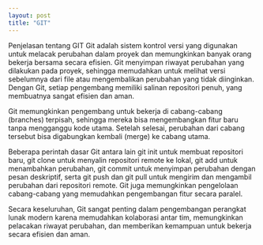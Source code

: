 ```yaml
---
layout: post
title: "GIT"
---
```


Penjelasan tentang GIT
Git adalah sistem kontrol versi yang digunakan untuk melacak perubahan dalam proyek dan memungkinkan banyak orang bekerja bersama secara efisien. Git menyimpan riwayat perubahan yang dilakukan pada proyek, sehingga memudahkan untuk melihat versi sebelumnya dari file atau mengembalikan perubahan yang tidak diinginkan. Dengan Git, setiap pengembang memiliki salinan repositori penuh, yang membuatnya sangat efisien dan aman.

Git memungkinkan pengembang untuk bekerja di cabang-cabang (branches) terpisah, sehingga mereka bisa mengembangkan fitur baru tanpa mengganggu kode utama. Setelah selesai, perubahan dari cabang tersebut bisa digabungkan kembali (merge) ke cabang utama.

Beberapa perintah dasar Git antara lain git init untuk membuat repositori baru, git clone untuk menyalin repositori remote ke lokal, git add untuk menambahkan perubahan, git commit untuk menyimpan perubahan dengan pesan deskriptif, serta git push dan git pull untuk mengirim dan mengambil perubahan dari repositori remote. Git juga memungkinkan pengelolaan cabang-cabang yang memudahkan pengembangan fitur secara paralel.

Secara keseluruhan, Git sangat penting dalam pengembangan perangkat lunak modern karena memudahkan kolaborasi antar tim, memungkinkan pelacakan riwayat perubahan, dan memberikan kemampuan untuk bekerja secara efisien dan aman.
